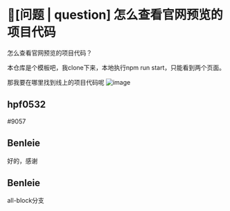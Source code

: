 # 🧐[问题 | question] 怎么查看官网预览的项目代码

怎么查看官网预览的项目代码？

本仓库是个模板吧，我clone下来，本地执行npm run start，只能看到两个页面。

那我要在哪里找到线上的项目代码呢
![image](https://user-images.githubusercontent.com/24362871/210956460-d2c3bc47-ad48-427c-94b2-e69eab96f368.png)

## hpf0532

#9057

## Benleie

好的，感谢

## Benleie

all-block分支

